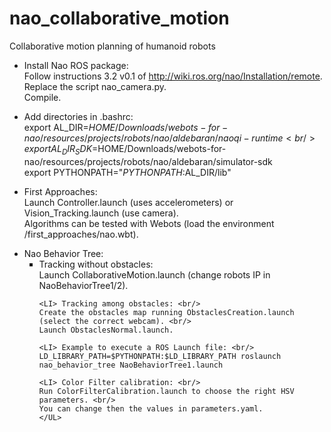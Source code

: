 nao_collaborative_motion
========================

Collaborative motion planning of humanoid robots

- Install Nao ROS package: <br/> 
Follow instructions 3.2 v0.1 of http://wiki.ros.org/nao/Installation/remote. <br/>
Replace the script nao_camera.py. <br/>
Compile.

- Add directories in .bashrc: <br/>
export AL_DIR=$HOME/Downloads/webots-for-nao/resources/projects/robots/nao/aldebaran/naoqi-runtime <br/>
export AL_DIR_SDK=$HOME/Downloads/webots-for-nao/resources/projects/robots/nao/aldebaran/simulator-sdk <br/>
export PYTHONPATH="$PYTHONPATH:$AL_DIR/lib"

- First Approaches: <br/>
Launch Controller.launch (uses accelerometers) or Vision_Tracking.launch (use camera). <br/> 
Algorithms can be tested with Webots (load the environment /first_approaches/nao.wbt). 

<UL TYPE="disc">
<LI> Nao Behavior Tree:
	<UL type="square">
	<LI> Tracking without obstacles: <br/>
	Launch CollaborativeMotion.launch (change robots IP in NaoBehaviorTree1/2).

	<LI> Tracking among obstacles: <br/>
	Create the obstacles map running ObstaclesCreation.launch (select the correct webcam). <br/>
	Launch ObstaclesNormal.launch.

	<LI> Example to execute a ROS Launch file: <br/>
	LD_LIBRARY_PATH=$PYTHONPATH:$LD_LIBRARY_PATH roslaunch nao_behavior_tree NaoBehaviorTree1.launch

	<LI> Color Filter calibration: <br/>
	Run ColorFilterCalibration.launch to choose the right HSV parameters. <br/>
	You can change then the values in parameters.yaml.
	</UL>
</UL>

